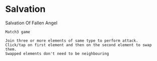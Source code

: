 Salvation
=========

Salvation Of Fallen Angel 

	Match3 game
	
	Join three or more elements of same type to perform attack.
	Click/tap on first element and then on the second element to swap them.
	Swapped elements don't need to be neighbouring
